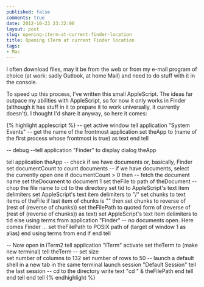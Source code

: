 ```yaml
---
published: false
comments: true
date: 2012-10-23 23:32:00
layout: post
slug: opening-iterm-at-current-finder-location
title: Opening iTerm at current Finder location
tags:
- Mac
---
```


I often download files, may it be from the web or from my e-mail program of choice (at work: sadly Outlook, at home Mail) and need to do stuff with it in the console.

To speed up this process, I've written this small AppleScript. The ideas far outpace my abilities with AppleScript, so for now it only works in Finder (although it has stuff in it to prepare it to work universally, it currently doesn't). I thought I'd share it anyway, so here it comes:

{% highlight applescript %}
-- get active window
tell application "System Events"
	-- get the name of the frontmost application
	set theApp to (name of the first process whose frontmost is true) as text
end tell

-- debug
--tell application "Finder" to display dialog theApp


tell application theApp
	-- check if we have documents or, basically, Finder
	set documentCount to count documents
	-- if we have documents, select the currently open one
	if documentCount > 0 then
		-- fetch the document name
		set theDocument to document 1
		set theFile to path of theDocument
		-- chop the file name to cd to the directory
		set tid to AppleScript's text item delimiters
		set AppleScript's text item delimiters to "/"
		set chunks to text items of theFile
		if last item of chunks is "" then set chunks to reverse of (rest of (reverse of chunks))
		set theFilePath to quoted form of (reverse of (rest of (reverse of chunks)) as text)
		set AppleScript's text item delimiters to tid
	else
		using terms from application "Finder"
			-- no documents open. Here comes Finder ...
			set theFilePath to POSIX path of (target of window 1 as alias)
		end using terms from
	end if
end tell


-- Now open in iTerm2
tell application "iTerm"
	activate
	set theTerm to (make new terminal)
	tell theTerm
		-- set size 	
		set number of columns to 132
		set number of rows to 50
		-- launch a default shell in a new tab in the same terminal 
		launch session "Default Session"
		tell the last session
			-- cd to the directory
			write text "cd " & theFilePath
		end tell
	end tell
end tell
{% endhighlight %}
